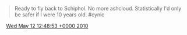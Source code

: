 > Ready to fly back to Schiphol\. No more ashcloud\. Statistically I'd only be safer if I were 10 years old\. \#cynic

<img src="../../media/tweet.ico" width="12" /> [Wed May 12 12:48:53 +0000 2010](https://twitter.com/DromerDenker/status/13849146780)